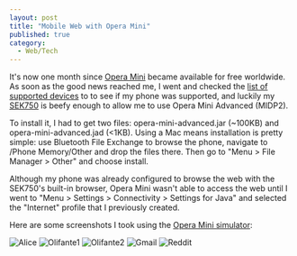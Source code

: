```yaml
---
layout: post
title: "Mobile Web with Opera Mini"
published: true
category:
  - Web/Tech
---
```

<p>It's now one month since <a href="http://my.opera.com/community/forums/topic.dml?id=121042">Opera Mini</a> became available for free worldwide. As soon as the good news reached me, I went and checked the <a href="http://www.opera.com/products/mobile/operamini/phones/">list of supported devices</a> to to see if my phone was supported, and luckily my <a href="http://en.wikipedia.org/wiki/Sony_Ericsson_K750i">SEK750</a> is beefy enough to allow me to use Opera Mini Advanced (MIDP2).</p>

<p>To install it, I had to get two files: opera-mini-advanced.jar (~100KB) and opera-mini-advanced.jad (&lt;1KB). Using a Mac means installation is pretty simple: use Bluetooth File Exchange to browse the phone, navigate to /Phone Memory/Other and drop the files there. Then go to &quot;Menu &gt; File Manager &gt; Other&quot; and choose install.</p>

<p>Although my phone was already configured to browse the web with the SEK750's built-in browser, Opera Mini wasn't able to access the web until I went to &quot;Menu &gt; Settings &gt; Connectivity &gt; Settings for Java&quot; and selected the &quot;Internet&quot; profile that I previously created.</p>

<p>Here are some screenshots I took using the <a href="http://www.opera.com/products/mobile/operamini/demo.dml">Opera Mini simulator</a>:</p>
<p>
<img border="0" alt="Alice" title="Alice" src="http://olifante.blogs.com/photos/uncategorized/alice.png" />
<img border="0" alt="Olifante1" title="Olifante1" src="http://olifante.blogs.com/photos/uncategorized/olifante1.png" />
<img border="0" alt="Olifante2" title="Olifante2" src="http://olifante.blogs.com/photos/uncategorized/olifante2.png" />
<img border="0" alt="Gmail" title="Gmail" src="http://olifante.blogs.com/photos/uncategorized/gmail.png" />
<img border="0" alt="Reddit" title="Reddit" src="http://olifante.blogs.com/photos/uncategorized/reddit.png" />
</p>

